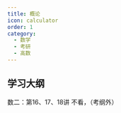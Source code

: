 ```yaml
---
title: 概论
icon: calculator
order: 1
category:
  - 数学
  - 考研
  - 高数
---
```


## 学习大纲

数二：第16、17、18讲 不看，（考纲外）